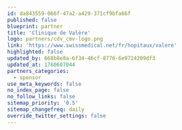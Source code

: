 ```yaml
---
id: da843559-066f-47a2-a429-371cf9bfa66f
published: false
blueprint: partner
title: 'Clinique de Valère'
logo: partners/cdv_cmv-logo.png
link: 'https://www.swissmedical.net/fr/hopitaux/valere'
highlighted: false
updated_by: 668b8e8a-6f34-46cf-8776-6e9724209df3
updated_at: 1760607044
partners_categories:
  - sponsor
use_meta_keywords: false
no_index_page: false
no_follow_links: false
sitemap_priority: '0.5'
sitemap_changefreq: daily
override_twitter_settings: false
---
```

